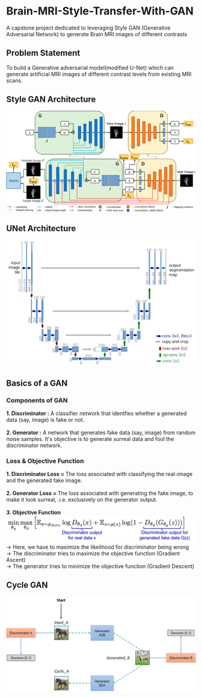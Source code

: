 # Brain-MRI-Style-Transfer-With-GAN
A capstone project dedicated to leveraging Style GAN (Generative Adversarial Network) to generate Brain MRI images of different contrasts

## Problem Statement
To build a Generative adversarial model(modified U-Net) which can generate artificial MRI images of different contrast levels from existing MRI scans. 

## Style GAN Architecture
![alt text](style_gan.png)

## UNet Architecture
![alt text](unet.png)


## Basics of a GAN

### Components of GAN
<b>1. Discriminator :</b> A classifier network that identfies whether a generated data (say, image) is fake or not.<br><br>
<b>2. Generator :</b> A network that generates fake data (say, image) from random noise samples. It's objective is to generate surreal data and fool the discriminator network.
### Loss & Objective Function
<b>1. Discriminator Loss = </b> The loss associated with classifying the real-image and the generated fake image. <br><br>
<b>2. Generator Loss = </b> The loss associated with generating the fake image, to make it look surreal, .i.e. exclusively on the generator output. <br><br>
<b>3. Objective Function </b> <br>
![alt text](obj_func.png)
<br>
-> Here, we have to maximize the likelihood for discriminator being wrong <br>
-> The discriminator tries to maximize the objective function (Gradient Ascent) <br>
-> The generator tries to minimize the objective function (Gradient Descent)

## Cycle GAN
![alt text](cycle_gan.jpg)
